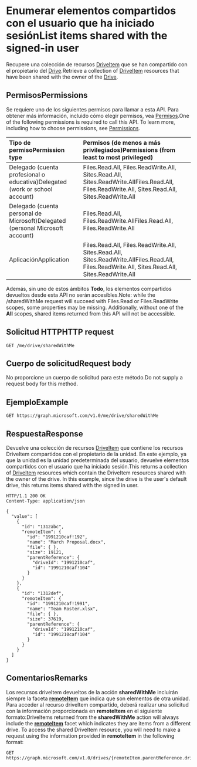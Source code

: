 # <a name="list-items-shared-with-the-signed-in-user"></a><span data-ttu-id="e3f07-101">Enumerar elementos compartidos con el usuario que ha iniciado sesión</span><span class="sxs-lookup"><span data-stu-id="e3f07-101">List items shared with the signed-in user</span></span>

<span data-ttu-id="e3f07-102">Recupere una colección de recursos [DriveItem](../resources/driveitem.md) que se han compartido con el propietario del [Drive](../resources/drive.md).</span><span class="sxs-lookup"><span data-stu-id="e3f07-102">Retrieve a collection of [DriveItem](../resources/driveitem.md) resources that have been shared with the owner of the [Drive](../resources/drive.md).</span></span>

## <a name="permissions"></a><span data-ttu-id="e3f07-103">Permisos</span><span class="sxs-lookup"><span data-stu-id="e3f07-103">Permissions</span></span>
<span data-ttu-id="e3f07-p101">Se requiere uno de los siguientes permisos para llamar a esta API. Para obtener más información, incluido cómo elegir permisos, vea [Permisos](../../../concepts/permissions_reference.md).</span><span class="sxs-lookup"><span data-stu-id="e3f07-p101">One of the following permissions is required to call this API. To learn more, including how to choose permissions, see [Permissions](../../../concepts/permissions_reference.md).</span></span>

|<span data-ttu-id="e3f07-106">Tipo de permiso</span><span class="sxs-lookup"><span data-stu-id="e3f07-106">Permission type</span></span>      | <span data-ttu-id="e3f07-107">Permisos (de menos a más privilegiados)</span><span class="sxs-lookup"><span data-stu-id="e3f07-107">Permissions (from least to most privileged)</span></span>              |
|:--------------------|:---------------------------------------------------------|
|<span data-ttu-id="e3f07-108">Delegado (cuenta profesional o educativa)</span><span class="sxs-lookup"><span data-stu-id="e3f07-108">Delegated (work or school account)</span></span> | <span data-ttu-id="e3f07-109">Files.Read.All, Files.ReadWrite.All, Sites.Read.All, Sites.ReadWrite.All</span><span class="sxs-lookup"><span data-stu-id="e3f07-109">Files.Read.All, Files.ReadWrite.All, Sites.Read.All, Sites.ReadWrite.All</span></span>    |
|<span data-ttu-id="e3f07-110">Delegado (cuenta personal de Microsoft)</span><span class="sxs-lookup"><span data-stu-id="e3f07-110">Delegated (personal Microsoft account)</span></span> | <span data-ttu-id="e3f07-111">Files.Read.All, Files.ReadWrite.All</span><span class="sxs-lookup"><span data-stu-id="e3f07-111">Files.Read.All, Files.ReadWrite.All</span></span>    |
|<span data-ttu-id="e3f07-112">Aplicación</span><span class="sxs-lookup"><span data-stu-id="e3f07-112">Application</span></span> | <span data-ttu-id="e3f07-113">Files.Read.All, Files.ReadWrite.All, Sites.Read.All, Sites.ReadWrite.All</span><span class="sxs-lookup"><span data-stu-id="e3f07-113">Files.Read.All, Files.ReadWrite.All, Sites.Read.All, Sites.ReadWrite.All</span></span> |

<span data-ttu-id="e3f07-114">Además, sin uno de estos ámbitos **Todo**, los elementos compartidos devueltos desde esta API no serán accesibles.</span><span class="sxs-lookup"><span data-stu-id="e3f07-114">Note: while the /sharedWithMe request will succeed with Files.Read or Files.ReadWrite scopes, some properties may be missing. Additionally, without one of the  **All** scopes, shared items returned from this API will not be accessible.</span></span>

## <a name="http-request"></a><span data-ttu-id="e3f07-115">Solicitud HTTP</span><span class="sxs-lookup"><span data-stu-id="e3f07-115">HTTP request</span></span>

<!-- { "blockType": "ignored" } -->
```
GET /me/drive/sharedWithMe
```

## <a name="request-body"></a><span data-ttu-id="e3f07-116">Cuerpo de solicitud</span><span class="sxs-lookup"><span data-stu-id="e3f07-116">Request body</span></span>
<span data-ttu-id="e3f07-117">No proporcione un cuerpo de solicitud para este método.</span><span class="sxs-lookup"><span data-stu-id="e3f07-117">Do not supply a request body for this method.</span></span>

## <a name="example"></a><span data-ttu-id="e3f07-118">Ejemplo</span><span class="sxs-lookup"><span data-stu-id="e3f07-118">Example</span></span>

<!-- { "blockType": "request", "name": "drive-sharedwithme", "scopes": "files.read" } -->
```http
GET https://graph.microsoft.com/v1.0/me/drive/sharedWithMe
```

## <a name="response"></a><span data-ttu-id="e3f07-119">Respuesta</span><span class="sxs-lookup"><span data-stu-id="e3f07-119">Response</span></span>

<span data-ttu-id="e3f07-p102">Devuelve una colección de recursos [DriveItem](../resources/driveitem.md) que contiene los recursos DriveItem compartidos con el propietario de la unidad. En este ejemplo, ya que la unidad es la unidad predeterminada del usuario, devuelve elementos compartidos con el usuario que ha iniciado sesión.</span><span class="sxs-lookup"><span data-stu-id="e3f07-p102">This returns a collection of [DriveItem](../resources/driveitem.md) resources which contain the DriveItem resources shared with the owner of the drive. In this example, since the drive is the user's default drive, this returns items shared with the signed in user.</span></span>


<!-- { "blockType": "response", "@odata.type": "microsoft.graph.driveItem", "isCollection": true, "truncated": true } -->
```http
HTTP/1.1 200 OK
Content-Type: application/json

{
  "value": [
    {
      "id": "1312abc",
      "remoteItem": {
        "id": "1991210caf!192",
        "name": "March Proposal.docx",
        "file": { },
        "size": 19121,
        "parentReference": {
          "driveId": "1991210caf",
          "id": "1991210caf!104"
        }
      }
    },
    {
      "id": "1312def",
      "remoteItem": {
        "id": "1991210caf!1991",
        "name": "Team Roster.xlsx",
        "file": { },
        "size": 37619,
        "parentReference": {
          "driveId": "1991210caf",
          "id": "1991210caf!104"
        }
      }
    }
  ]
}
```

## <a name="remarks"></a><span data-ttu-id="e3f07-122">Comentarios</span><span class="sxs-lookup"><span data-stu-id="e3f07-122">Remarks</span></span>

<span data-ttu-id="e3f07-p103">Los recursos driveItem devueltos de la acción **sharedWithMe** incluirán siempre la faceta [**remoteItem**](../resources/remoteitem.md) que indica que son elementos de otra unidad. Para acceder al recurso driveItem compartido, deberá realizar una solicitud con la información proporcionada en **remoteItem** en el siguiente formato:</span><span class="sxs-lookup"><span data-stu-id="e3f07-p103">DriveItems returned from the **sharedWithMe** action will always include the [**remoteItem**](../resources/remoteitem.md) facet which indicates they are items from a different drive. To access the shared DriveItem resource, you will need to make a request using the information provided in **remoteItem** in the following format:</span></span>

<!-- {"blockType": "ignored"} -->
```http
GET https://graph.microsoft.com/v1.0/drives/{remoteItem.parentReference.driveId}/items/{remoteItem.id}
```

<!-- {
  "type": "#page.annotation",
  "description": "Retrieve a list of files shared with the signed-in user.",
  "keywords": "sharedWithMe onedrive shared files",
  "section": "documentation",
  "tocPath": "OneDrive/Drive/Shared with me"
} -->

